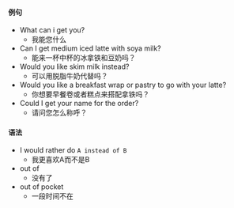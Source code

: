 #### 例句

- What can i get you?
  - 我能您什么
- Can I get medium iced latte with soya milk?
  - 能来一杯中杯的冰拿铁和豆奶吗？
- Would you like skim milk instead?
  - 可以用脱脂牛奶代替吗？
- Would you like a breakfast wrap or pastry to go with your latte?
  - 你想要早餐卷或者糕点来搭配拿铁吗？
- Could I get your name for the order?
  - 请问您怎么称呼？

#### 语法

- I would rather do `A instead of B`
  - 我更喜欢A而不是B
- out of
  - 没有了
- out of pocket
  - 一段时间不在